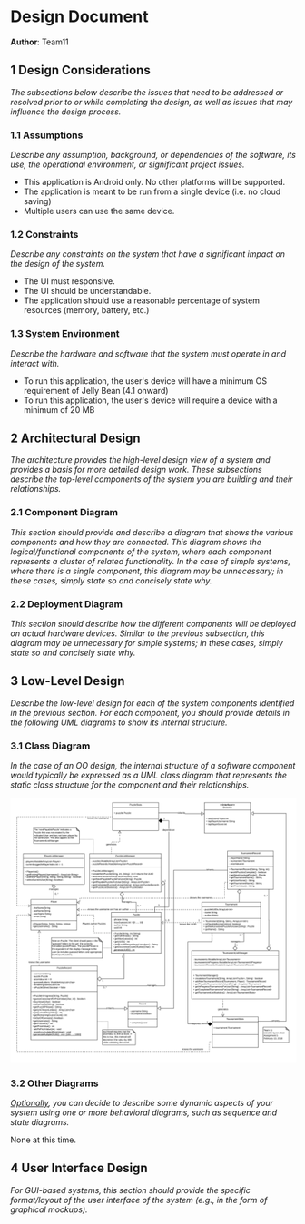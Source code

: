 # Design Document

**Author**: Team11

## 1 Design Considerations

*The subsections below describe the issues that need to be addressed or resolved prior to or while completing the design, as well as issues that may influence the design process.*

### 1.1 Assumptions

*Describe any assumption, background, or dependencies of the software, its use, the operational environment, or significant project issues.*

* This application is Android only. No other platforms will be supported.
* The application is meant to be run from a single device (i.e. no cloud saving)
* Multiple users can use the same device. 

### 1.2 Constraints

*Describe any constraints on the system that have a significant impact on the design of the system.*

* The UI must responsive. 
* The UI should be understandable.
* The application should use a reasonable percentage of system resources (memory, battery, etc.)

### 1.3 System Environment

*Describe the hardware and software that the system must operate in and interact with.*

* To run this application, the user's device will have a minimum OS requirement of Jelly Bean (4.1 onward)
* To run this application, the user's device will require a device with a minimum of 20 MB

## 2 Architectural Design

*The architecture provides the high-level design view of a system and provides a basis for more detailed design work. These subsections describe the top-level components of the system you are building and their relationships.*

### 2.1 Component Diagram

*This section should provide and describe a diagram that shows the various components and how they are connected. This diagram shows the logical/functional components of the system, where each component represents a cluster of related functionality. In the case of simple systems, where there is a single component, this diagram may be unnecessary; in these cases, simply state so and concisely state why.*

### 2.2 Deployment Diagram

*This section should describe how the different components will be deployed on actual hardware devices. Similar to the previous subsection, this diagram may be unnecessary for simple systems; in these cases, simply state so and concisely state why.*

## 3 Low-Level Design

*Describe the low-level design for each of the system components identified in the previous section. For each component, you should provide details in the following UML diagrams to show its internal structure.*

### 3.1 Class Diagram

*In the case of an OO design, the internal structure of a software component would typically be expressed as a UML class diagram that represents the static class structure for the component and their relationships.*

![Class Diagram](../Design-Team/design-team.png)

### 3.2 Other Diagrams

*<u>Optionally</u>, you can decide to describe some dynamic aspects of your system using one or more behavioral diagrams, such as sequence and state diagrams.*

None at this time. 

## 4 User Interface Design
*For GUI-based systems, this section should provide the specific format/layout of the user interface of the system (e.g., in the form of graphical mockups).*

